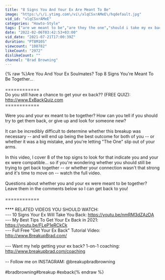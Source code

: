 ```yaml
---
title: "8 Signs You And Your Ex Are Meant To Be"
image: "https:\/\/i.ytimg.com\/vi\/xlqCSxrAMeE\/hqdefault.jpg"
vid_id: "xlqCSxrAMeE"
categories: "Howto-Style"
tags: ["are we meant to be","are they the one","should i take my ex back"]
date: "2022-02-06T03:42:53+03:00"
vid_date: "2021-07-21T17:00:39Z"
duration: "PT8M10S"
viewcount: "108782"
likeCount: "2972"
dislikeCount: ""
channel: "Brad Browning"
---
```

{% raw %}Are You And Your Ex Soulmates?  Top 8 Signs You're Meant To Be Together...<br /><br />============<br />Do you still have a chance to get your ex back?? (FREE QUIZ):  <a rel="nofollow" target="blank" href="http://www.ExBackQuiz.com">http://www.ExBackQuiz.com</a><br />============<br /><br />Were you and your ex meant to be together?  How can you tell if you should try to get them back, or give up and look for someone new? <br /><br />It can be incredibly difficult to determine whether this breakup was necessary -- and will end up being the best outcome for both of you -- or whether it was a big mistake, and you're letting &quot;The One&quot; slip out of your arms.  <br /><br />In this video, I cover 8 of the top signs to look for that indicate you and your ex were compatible... so if you're wondering whether you should still be trying to get back together -- or whether your connection wasn't that strong and it's time to move on -- watch the full video.<br /><br />Questions about whether you and your ex were meant to be together?  Leave them in the comments below so I can get back to you!<br /><br />============<br /><br />**** RELATED VIDEOS YOU SHOULD WATCH:<br />--- 10 Signs Your Ex Will Take You Back:  <a rel="nofollow" target="blank" href="https://youtu.be/nmRM3dZAzDA">https://youtu.be/nmRM3dZAzDA</a><br />--- My Best Tips To Get Your Ex Back in 2021:  <a rel="nofollow" target="blank" href="https://youtu.be/FLeP1eRCkCk">https://youtu.be/FLeP1eRCkCk</a><br />--- Full Free &quot;Get Your Ex Back&quot; Tutorial Video:  <a rel="nofollow" target="blank" href="http://www.BreakupBrad.com/">http://www.BreakupBrad.com/</a><br /><br />---  Want my help getting your ex back?  1-on-1 coaching:  <a rel="nofollow" target="blank" href="http://www.breakupbrad.com/coaching">http://www.breakupbrad.com/coaching</a><br /><br />-- Follow me on INSTAGRAM:  @breakupbradbrowning<br /><br />#bradbrowning​​​​ #breakup​​​​ #exback{% endraw %}
